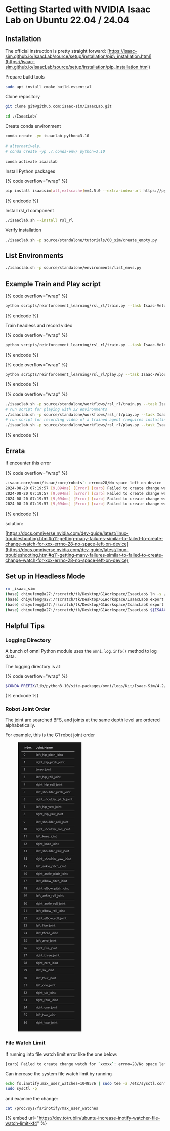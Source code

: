 # Getting Started with NVIDIA Isaac Lab on Ubuntu 22.04 / 24.04



## Installation

The official instruction is pretty straight forward: [https://isaac-sim.github.io/IsaacLab/source/setup/installation/pip\_installation.html](https://isaac-sim.github.io/IsaacLab/source/setup/installation/pip_installation.html)



Prepare build tools

```bash
sudo apt install cmake build-essential
```



Clone repository

```bash
git clone git@github.com:isaac-sim/IsaacLab.git
```

```bash
cd ./IsaacLab/
```



Create conda environment

```bash
conda create -yn isaaclab python=3.10

# alternatively,
# conda create -yp ./.conda-env/ python=3.10
```

```bash
conda activate isaaclab
```



Install Python packages

{% code overflow="wrap" %}
```bash
pip install isaacsim[all,extscache]==4.5.0 --extra-index-url https://pypi.nvidia.com
```
{% endcode %}



Install rsl\_rl component

```bash
./isaaclab.sh --install rsl_rl
```



Verify installation

```bash
./isaaclab.sh -p source/standalone/tutorials/00_sim/create_empty.py
```



## List Environments

```bash
./isaaclab.sh -p source/standalone/environments/list_envs.py
```



## Example Train and Play script

{% code overflow="wrap" %}
```bash
python scripts/reinforcement_learning/rsl_rl/train.py --task Isaac-Velocity-Flat-G1-v0 --run_name example_run
```
{% endcode %}

Train headless and record video

{% code overflow="wrap" %}
```bash
python scripts/reinforcement_learning/rsl_rl/train.py --task Isaac-Velocity-Flat-G1-v0 --video --video_length 100 --video_interval 2000 --headless
```
{% endcode %}





{% code overflow="wrap" %}
```bash
python scripts/reinforcement_learning/rsl_rl/play.py --task Isaac-Velocity-Flat-G1-v0 --num_envs 4
```
{% endcode %}



{% code overflow="wrap" %}
```bash
./isaaclab.sh -p source/standalone/workflows/rsl_rl/train.py --task Isaac-Reach-Franka-v0 --headless
# run script for playing with 32 environments
./isaaclab.sh -p source/standalone/workflows/rsl_rl/play.py --task Isaac-Reach-Franka-v0 --num_envs 32 --load_run run_folder_name --checkpoint model.pt
# run script for recording video of a trained agent (requires installing `ffmpeg`)
./isaaclab.sh -p source/standalone/workflows/rsl_rl/play.py --task Isaac-Reach-Franka-v0 --headless --video --video_length 200
```
{% endcode %}





## Errata

If encounter this error

{% code overflow="wrap" %}
```bash
.isaac.core/omni/isaac/core/robots`: errno=28/No space left on device
2024-08-20 07:19:57 [9,094ms] [Error] [carb] Failed to create change watch for `/home/tk/Desktop/IsaacLab/.conda-env/lib/python3.10/site-packages/isaacsim/exts/omni.isaac.core/omni/isaac/core/simulation_context`: errno=28/No space left on device
2024-08-20 07:19:57 [9,094ms] [Error] [carb] Failed to create change watch for `/home/tk/Desktop/IsaacLab/.conda-env/lib/python3.10/site-packages/isaacsim/exts/omni.isaac.core/omni/isaac/core/objects`: errno=28/No space left on device
2024-08-20 07:19:57 [9,094ms] [Error] [carb] Failed to create change watch for `/home/tk/Desktop/IsaacLab/.conda-env/lib/python3.10/site-packages/isaacsim/exts/omni.isaac.core/omni/isaac/core/scenes`: errno=28/No space left on device
2024-08-20 07:19:57 [9,094ms] [Error] [carb] Failed to create change watch for `/home/tk/Desktop/IsaacLab/.conda-env/lib/python3.10/site-packages/isaacsim/exts/omni.isaac.core/omni/isaac/core/world`: errno=28/No space left on device
```
{% endcode %}



solution:&#x20;

[https://docs.omniverse.nvidia.com/dev-guide/latest/linux-troubleshooting.html#q11-getting-many-failures-similar-to-failed-to-create-change-watch-for-xxx-errno-28-no-space-left-on-device](https://docs.omniverse.nvidia.com/dev-guide/latest/linux-troubleshooting.html#q11-getting-many-failures-similar-to-failed-to-create-change-watch-for-xxx-errno-28-no-space-left-on-device)



## Set up in Headless Mode



```bash
rm _isaac_sim
(base) chiyufeng@a27:/rscratch/tk/Desktop/G1Workspace/IsaacLab$ ln -s /rscratch/tk/Documents/isaac-sim-4.1.0 _isaac_sim
(base) chiyufeng@a27:/rscratch/tk/Desktop/G1Workspace/IsaacLab$ export ISAACSIM_PATH="/rscratch/tk/Documents/isaac-sim-4.1.0"
(base) chiyufeng@a27:/rscratch/tk/Desktop/G1Workspace/IsaacLab$ export ISAACSIM_PYTHON_EXE="${ISAACSIM_PATH}/python.sh"
(base) chiyufeng@a27:/rscratch/tk/Desktop/G1Workspace/IsaacLab$ ${ISAACSIM_PYTHON_EXE} -c "print('Isaac Sim configuration is now complete.')"
```







## Helpful Tips

### Logging Directory

A bunch of omni Python module uses the `omni.log.info()` method to log data.

The logging directory is at

{% code overflow="wrap" %}
```bash
$CONDA_PREFIX/lib/python3.10/site-packages/omni/logs/Kit/Isaac-Sim/4.2/
```
{% endcode %}



### Robot Joint Order

The joint are searched BFS, and joints at the same depth level are ordered alphabetically.

For example, this is the G1 robot joint order

<figure><img src="../../.gitbook/assets/image (242).png" alt=""><figcaption></figcaption></figure>

### File Watch Limit

If running into file watch limit error like the one below:

```bash
[carb] Failed to create change watch for `xxxxx`: errno=28/No space left on device
```



Can increase the system file watch limit by running

```bash
echo fs.inotify.max_user_watches=1048576 | sudo tee -a /etc/sysctl.conf
sudo sysctl -p
```



and examine the change:

```bash
cat /proc/sys/fs/inotify/max_user_watches
```



{% embed url="https://dev.to/rubiin/ubuntu-increase-inotify-watcher-file-watch-limit-kf4" %}

